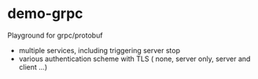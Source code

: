 # demo-grpc
Playground for grpc/protobuf

* multiple services, including triggering server stop
* various authentication scheme with TLS ( none, server only, server and client ...)
